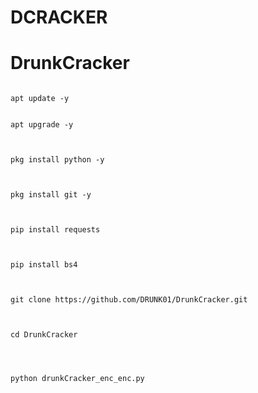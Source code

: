 # DCRACKER
<h1>DrunkCracker</h1>

````

apt update -y


apt upgrade -y



pkg install python -y



pkg install git -y



pip install requests



pip install bs4



git clone https://github.com/DRUNK01/DrunkCracker.git



cd DrunkCracker




python drunkCracker_enc_enc.py


````
